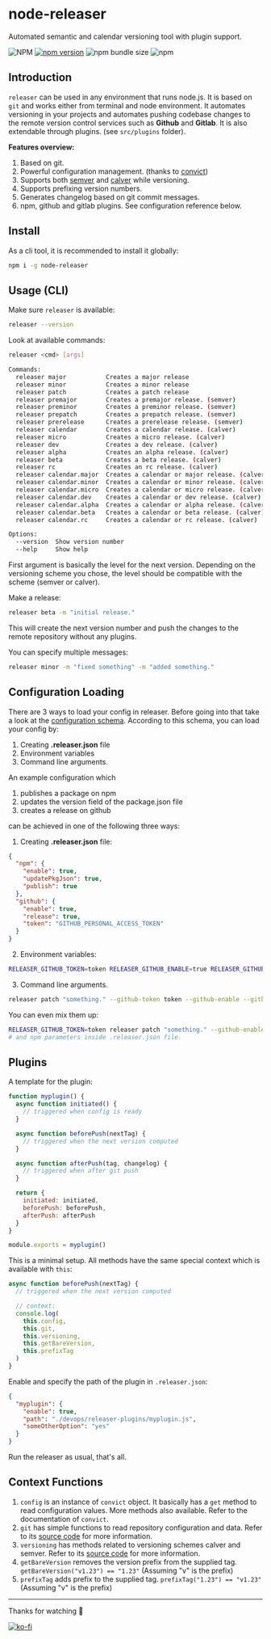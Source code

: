 # node-releaser
Automated semantic and calendar versioning tool with plugin support.

![NPM](https://img.shields.io/npm/l/node-releaser)
[![npm version](https://badge.fury.io/js/node-releaser.svg)](https://badge.fury.io/js/node-releaser)
![npm bundle size](https://img.shields.io/bundlephobia/min/node-releaser)
![npm](https://img.shields.io/npm/dy/node-releaser)

## Introduction
`releaser` can be used in any environment that runs node.js. It is based on `git` and works either from terminal and node environment. It automates versioning in your projects and automates pushing codebase changes to the remote version control services such as **Github** and **Gitlab**. It is also extendable through plugins. (see `src/plugins` folder).

**Features overview:**
1. Based on git.
2. Powerful configuration management. (thanks to [convict](https://github.com/mozilla/node-convict/tree/master/packages/convict))
3. Supports both [semver](https://github.com/npm/node-semver) and [calver](https://github.com/muratgozel/node-calver) while versioning.
4. Supports prefixing version numbers.
5. Generates changelog based on git commit messages.
6. npm, github and gitlab plugins. See configuration reference below.

## Install
As a cli tool, it is recommended to install it globally:
```sh
npm i -g node-releaser
```

## Usage (CLI)
Make sure `releaser` is available:
```sh
releaser --version
```
Look at available commands:
```sh
releaser <cmd> [args]

Commands:
  releaser major           Creates a major release
  releaser minor           Creates a minor release
  releaser patch           Creates a patch release
  releaser premajor        Creates a premajor release. (semver)
  releaser preminor        Creates a preminor release. (semver)
  releaser prepatch        Creates a prepatch release. (semver)
  releaser prerelease      Creates a prerelease release. (semver)
  releaser calendar        Creates a calendar release. (calver)
  releaser micro           Creates a micro release. (calver)
  releaser dev             Creates a dev release. (calver)
  releaser alpha           Creates an alpha release. (calver)
  releaser beta            Creates a beta release. (calver)
  releaser rc              Creates an rc release. (calver)
  releaser calendar.major  Creates a calendar or major release. (calver)
  releaser calendar.minor  Creates a calendar or minor release. (calver)
  releaser calendar.micro  Creates a calendar or micro release. (calver)
  releaser calendar.dev    Creates a calendar or dev release. (calver)
  releaser calendar.alpha  Creates a calendar or alpha release. (calver)
  releaser calendar.beta   Creates a calendar or beta release. (calver)
  releaser calendar.rc     Creates a calendar or rc release. (calver)

Options:
  --version  Show version number                                       [boolean]
  --help     Show help                                                 [boolean]
```
First argument is basically the level for the next version. Depending on the versioning scheme you chose, the level should be compatible with the scheme (semver or calver).

Make a release:
```sh
releaser beta -m "initial release."
```
This will create the next version number and push the changes to the remote repository without any plugins.

You can specify multiple messages:
```sh
releaser minor -m "fixed something" -m "added something."
```

## Configuration Loading
There are 3 ways to load your config in releaser. Before going into that take a look at the [configuration schema](https://github.com/muratgozel/node-releaser/blob/main/src/config/schema.js). According to this schema, you can load your config by:
1. Creating **.releaser.json** file
2. Environment variables
3. Command line arguments.

An example configuration which
1. publishes a package on npm
2. updates the version field of the package.json file
3. creates a release on github

can be achieved in one of the following three ways:
1. Creating **.releaser.json** file:
```json
{
  "npm": {
    "enable": true,
    "updatePkgJson": true,
    "publish": true
  },
  "github": {
    "enable": true,
    "release": true,
    "token": "GITHUB_PERSONAL_ACCESS_TOKEN"
  }
}
```
2. Environment variables:
```sh
RELEASER_GITHUB_TOKEN=token RELEASER_GITHUB_ENABLE=true RELEASER_GITHUB_RELEASE=true RELEASER_NPM_ENABLE=true RELEASER_NPM_UPDATEPKGJSON=true RELEASER_NPM_PUBLISH=true releaser patch "something."
```
3. Command line arguments.
```sh
releaser patch "something." --github-token token --github-enable --github-release --npm-enable --npm-updatepkgjson --npm-publish
```
You can even mix them up:
```sh
RELEASER_GITHUB_TOKEN=token releaser patch "something." --github-enable --github-release
# and npm parameters inside .releaser.json file.
```

## Plugins
A template for the plugin:
```js
function myplugin() {
  async function initiated() {
    // triggered when config is ready
  }

  async function beforePush(nextTag) {
    // triggered when the next version computed
  }

  async function afterPush(tag, changelog) {
    // triggered when after git push
  }

  return {
    initiated: initiated,
    beforePush: beforePush,
    afterPush: afterPush
  }
}

module.exports = myplugin()
```
This is a minimal setup. All methods have the same special context which is available with `this`:
```js
async function beforePush(nextTag) {
  // triggered when the next version computed

  // context:
  console.log(
    this.config,
    this.git,
    this.versioning,
    this.getBareVersion,
    this.prefixTag
  )
}
```
Enable and specify the path of the plugin in `.releaser.json`:
```json
{
  "myplugin": {
    "enable": true,
    "path": "./devops/releaser-plugins/myplugin.js",
    "someOtherOption": "yes"
  }
}
```
Run the releaser as usual, that's all.

## Context Functions
1. `config` is an instance of `convict` object. It basically has a `get` method to read configuration values. More methods also available. Refer to the documentation of `convict`.
2. `git` has simple functions to read repository configuration and data. Refer to its [source code](https://github.com/muratgozel/node-releaser/blob/main/src/modules/git/index.js) for more information.
3. `versioning` has methods related to versioning schemes calver and semver. Refer to its [source code](https://github.com/muratgozel/node-releaser/blob/main/src/modules/versioning/index.js) for more information.
4. `getBareVersion` removes the version prefix from the supplied tag. `getBareVersion("v1.23") == "1.23"` (Assuming "v" is the prefix)
5. `prefixTag` adds prefix to the supplied tag. `prefixTag("1.23") == "v1.23"` (Assuming "v" is the prefix)

---

Thanks for watching 🐬

[![ko-fi](https://www.ko-fi.com/img/githubbutton_sm.svg)](https://ko-fi.com/F1F1RFO7)
